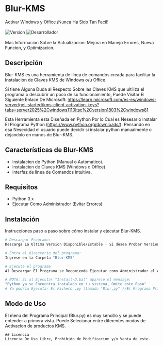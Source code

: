 # Blur-KMS
Activar Windows y Office ¡Nunca Ha Sido Tan Facil!<br></br>
![Version](https://img.shields.io/badge/version-2.0-blue)
![Desarrollador](https://img.shields.io/badge/NesAnTime-green)
<br></br>
Mas Informacion Sobre la Actualizacion: Mejora en Manejo Errores, Nueva Funcion, y Optimizacion.

## Descripción
Blur-KMS es una herramienta de línea de comandos creada para facilitar la Instalacion de Claves KMS de Windows o/u Office.

Si tiene Alguna Duda al Respecto Sobre las Claves KMS que ultiliza el programa o descubrir un poco de su funcionamiento, Puede Visitar El Siguiente Enlace De Microsoft: https://learn.microsoft.com/es-es/windows-server/get-started/kms-client-activation-keys?tabs=server2025%2Cwindows1110ltsc%2Cversion1803%2Cwindows81

Esta Herramienta esta Diseñada en Python Por lo Cual es Nesesario Instalar El Programa Python (https://www.python.org/downloads/). Pensando en esa Nesecidad el usuario puede decidir si instalar python manualmente o dejandolo en manos de Blur-KMS.

## Características de Blur-KMS

- Instalacion de Python (Manual o Automatico).
- Instalacion de Claves KMS (Windows o Office)
- Interfaz de linea de Comandos intuitiva.
  
## Requisitos

- Python 3.x
- Ejecutar Como Administrador (Evitar Errores)

## Instalación
Instrucciones paso a paso sobre cómo instalar y ejecutar Blur-KMS.
```bash
# Descargar Programa:
Descarga La Ultima Version Disponible/Estable - Si desea Probar Versiones Beta-Alfa descargue el ZIP. 

# Entra al directorio del programa:
Ingrese en la Carpeta "Blur-KMS"

# Ejecuta el programa
Al Descargar El Programa se Recomienda Ejecutar como Administrador el archivo .bat llamado "Install-D" y elegir la opcion de su preferencia.

# NOTA: Si al Ejecutar "Install-D.bat" aparece el mensaje: 
"Python ya se Encuentra instalado en tu sistema, Omite este Paso" 
# Ya podria Ejecutar El Fichero .py llamado "Blur.py" //El Programa Principal. De lo contrario debera instalar Python Elijiendo su opcion de instalacion.
```

## Modo de Uso
El menú del Programa Principal (Blur.py) es muy sencillo y se puede entender a primera vista. Puede Selecionar entre diferentes modos de Activacion de productos KMS.


```
## Licencia
Licencia De Uso Libre, Prohibido de Modificacion y/o Venta de este.
